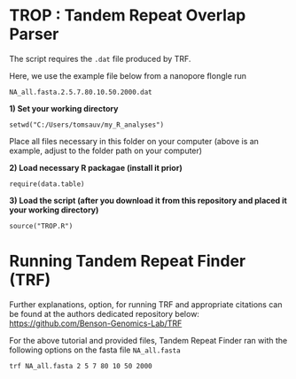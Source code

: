 # TROP : Tandem Repeat Overlap Parser


The script requires the ```.dat``` file produced by TRF. 

Here, we use the example file below from a nanopore flongle run

```
NA_all.fasta.2.5.7.80.10.50.2000.dat
``` 

**1) Set your working directory**

```
setwd("C:/Users/tomsauv/my_R_analyses")
``` 
Place all files necessary in this folder on your computer (above is an example, adjust to the folder path on your computer)

**2) Load necessary R packagae (install it prior)**

```
require(data.table)
```
**3) Load the script (after you download it from this repository and placed it your working directory)**

```
source("TROP.R")
```

# Running Tandem Repeat Finder (TRF) 

Further explanations, option, for running TRF and appropriate citations can be found at the authors dedicated repository below:
https://github.com/Benson-Genomics-Lab/TRF

For the above tutorial and provided files, Tandem Repeat Finder ran with the following options on the fasta file ```NA_all.fasta```

```trf NA_all.fasta 2 5 7 80 10 50 2000```
